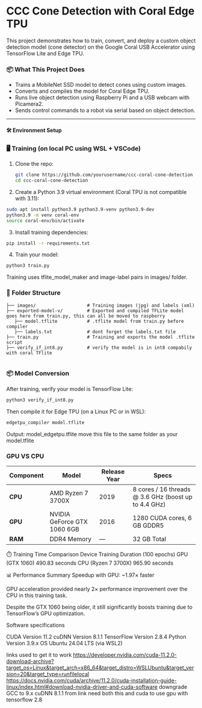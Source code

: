 # CCC Cone Detection with Coral Edge TPU

This project demonstrates how to train, convert, and deploy a custom object detection model (cone detector) on the Google Coral USB Accelerator using TensorFlow Lite and Edge TPU.

### 📦 What This Project Does

- Trains a MobileNet SSD model to detect cones using custom images.
- Converts and compiles the model for Coral Edge TPU.
- Runs live object detection using Raspberry Pi and a USB webcam with Picamera2.
- Sends control commands to a robot via serial based on object detection.

---

#### 🛠️ Environment Setup

### 🖥️ Training (on local PC using WSL + VSCode)
1. Clone the repo:
   ```bash
   git clone https://github.com/yourusername/ccc-coral-cone-detection
   cd ccc-coral-cone-detection
2. Create a Python 3.9 virtual environment (Coral TPU is not compatible with 3.11):

```bash
sudo apt install python3.9 python3.9-venv python3.9-dev
python3.9 -m venv coral-env
source coral-env/bin/activate
```
3. Install training dependencies:

```bash
pip install -r requirements.txt
```
4. Train your model:

```bash
python3 train.py
```
Training uses tflite_model_maker and image-label pairs in images/ folder.<br>
### 📂 Folder Structure
```
├── images/                   # Training images (jpg) and labels (xml)
├── exported-model-v/         # Exported and compiled TFLite model goes here from train.py, this can all be moved to raspberry 
   ├── model.tflite           # .tflite model from train.py before compiler
   ├── labels.txt             # dont forget the labels.txt file  
├── train.py                  # Training and exports the model .tflite script
├── verify_if_int8.py         # verify the model is in int8 compabily with coral TFlite 


```

### 📦 Model Conversion
After training, verify your model is TensorFlow Lite:

```bash
python3 verify_if_int8.py
```
Then compile it for Edge TPU (on a Linux PC or in WSL):

```bash
edgetpu_compiler model.tflite
```
Output: model_edgetpu.tflite
move this file to the same folder as your model.tflite

### GPU VS CPU 

| Component | Model                       | Release Year | Specs                                                |
| --------- | --------------------------- | ------------ | ---------------------------------------------------- |
| **CPU**   | AMD Ryzen 7 3700X           | 2019         | 8 cores / 16 threads @ 3.6 GHz (boost up to 4.4 GHz) |
| **GPU**   | NVIDIA GeForce GTX 1060 6GB | 2016         | 1280 CUDA cores, 6 GB GDDR5                          |
| **RAM**   | DDR4 Memory                 | —            | 32 GB Total                                          |


⏱️ Training Time Comparison
Device	Training Duration (100 epochs)
GPU (GTX 1060)	490.83 seconds
CPU (Ryzen 7 3700X)	965.90 seconds




📊 Performance Summary
Speedup with GPU: ~1.97× faster

GPU acceleration provided nearly 2× performance improvement over the CPU in this training task.

Despite the GTX 1060 being older, it still significantly boosts training due to TensorFlow’s GPU optimization.

Software specifications

CUDA Version	11.2
cuDNN Version	8.1.1
TensorFlow Version	2.8.4
Python Version	3.9.x
OS	Ubuntu 24.04 LTS (via WSL2)

links used to get it to work
https://developer.nvidia.com/cuda-11.2.0-download-archive?target_os=Linux&target_arch=x86_64&target_distro=WSLUbuntu&target_version=20&target_type=runfilelocal
https://docs.nvidia.com/cuda/archive/11.2.0/cuda-installation-guide-linux/index.html#download-nvidia-driver-and-cuda-software
downgrade GCC to 9.x 
cuDNN 8.1.1 from link need both this and cuda to use gpu with tensorflow 2.8

